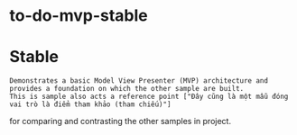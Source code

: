 # to-do-mvp-stable
# Stable
    Demonstrates a basic Model View Presenter (MVP) architecture and provides a foundation on which the other sample are built. 
    This is sample also acts a reference point ["Đây cũng là một mẫu đóng vai trò là điểm tham khảo (tham chiếu)"] 
  for comparing and contrasting the other samples in project.
